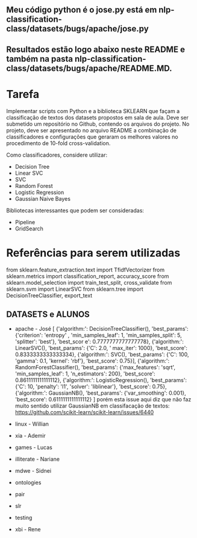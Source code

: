<h2>Meu código python é o jose.py está em nlp-classification-class/datasets/bugs/apache/jose.py</h2>
<h2>Resultados estão logo abaixo neste README e também na pasta nlp-classification-class/datasets/bugs/apache/README.MD.</h2>

Tarefa
======
Implementar scripts com Python e a biblioteca SKLEARN que façam a classificação de textos dos datasets propostos em sala de aula. Deve ser submetido um repositório no Github, contendo os arquivos do projeto. No projeto, deve ser apresentado no arquivo README a combinação de classificadores e configurações que geraram os melhores valores no procedimento de 10-fold cross-validation.

Como classificadores, considere utilizar:
* Decision Tree
* Linear SVC
* SVC
* Random Forest
* Logistic Regression
* Gaussian Naive Bayes

Bibliotecas interessantes que podem ser consideradas:
* Pipeline
* GridSearch

Referências para serem utilizadas
=================================
from sklearn.feature_extraction.text import TfidfVectorizer
from sklearn.metrics import classification_report, accuracy_score
from sklearn.model_selection import train_test_split, cross_validate
from sklearn.svm import LinearSVC
from sklearn.tree import DecisionTreeClassifier, export_text

DATASETS e ALUNOS
-----------------
* apache - José
	[	{'algorithm:': DecisionTreeClassifier(), 'best_params': {'criterion': 'entropy'
, 'min_samples_leaf': 1, 'min_samples_split': 5, 'splitter': 'best'}, 'best_scor
e': 0.7777777777777778},
	{'algorithm:': LinearSVC(), 'best_params': {'C': 2.0, '
max_iter': 1000}, 'best_score': 0.8333333333333334},
	{'algorithm:': SVC(), 'best_params': {'C': 100, 'gamma': 0.1, 'kernel': 'rbf'},
'best_score': 0.75}],
	{'algorithm:': RandomForestClassifier(), 'best_params': {'max_features': 'sqrt', 'min_samples_leaf': 1, 'n_estimators': 200}, 'best_score': 0.8611111111111112},
	{'algorithm:': LogisticRegression(), 'best_params': {'C': 10, 'penalty': 'l1', 'solver': 'liblinear'}, 'best_score': 0.75},
	{'algorithm:': GaussianNB(), 'best_params': {'var_smoothing': 0.001}, 'best_score': 0.6111111111111112}
] porém esta issue aqui diz que não faz muito sentido utilizar GaussianNB em classifacação de textos: https://github.com/scikit-learn/scikit-learn/issues/6440
  
* linux - Willian
* xia - Ademir
* games - Lucas
* illiterate - Nariane
* mdwe - Sidnei
* ontologies
* pair
* slr
* testing
* xbi - Rene
